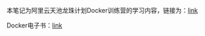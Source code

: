 本笔记为阿里云天池龙珠计划Docker训练营的学习内容，链接为：[link](https://tianchi.aliyun.com/specials/activity/promotion/aicampdocker)

Docker电子书：[link](https://dockerpractice.readthedocs.io/zh/latest/dockerai/?spm=5176.20850343.J_3678908510.1.572b2854QDffsp)
